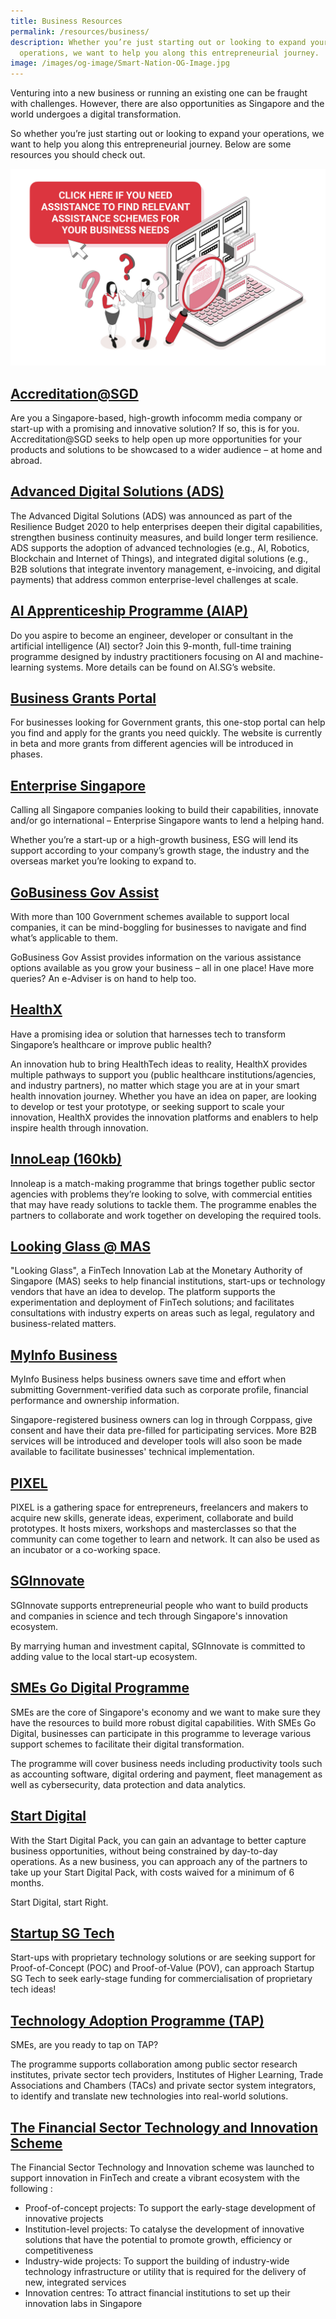 ```yaml
---
title: Business Resources
permalink: /resources/business/
description: Whether you’re just starting out or looking to expand your
  operations, we want to help you along this entrepreneurial journey.
image: /images/og-image/Smart-Nation-OG-Image.jpg
---
```

Venturing into a new business or running an existing one can be fraught with challenges. However, there are also opportunities as Singapore and the world undergoes a digital transformation. 

So whether you’re just starting out or looking to expand your operations, we want to help you along this entrepreneurial journey. Below are some resources you should check out.

<div style="width:100%;display:flex;justify-content:center;"><a href="https://www.gobusiness.gov.sg/e-services/guides-for-biz/"><img src="/images/resources/e-Adviser.jpg" alt="e-adviser banner"></a></div>

## <a href="https://www.imda.gov.sg/accreditation">Accreditation@SGD</a>

Are you a Singapore-based, high-growth infocomm media company or start-up with a promising and innovative solution? If so, this is for you. Accreditation@SGD seeks to help open up more opportunities for your products and solutions to be showcased to a wider audience – at home and abroad.   

## <a href="https://www.imda.gov.sg/how-we-can-help/smes-go-digital/advanced-digital-solutions">Advanced Digital Solutions (ADS)</a>

The Advanced Digital Solutions (ADS) was announced as part of the Resilience Budget 2020 to help enterprises deepen their digital capabilities, strengthen business continuity measures, and build longer term resilience. ADS supports the adoption of advanced technologies (e.g., AI, Robotics, Blockchain and Internet of Things), and integrated digital solutions (e.g., B2B solutions that integrate inventory management, e-invoicing, and digital payments) that address common enterprise-level challenges at scale.

## <a href="https://www.aisingapore.org/aiap/">AI Apprenticeship Programme (AIAP)</a>

Do you aspire to become an engineer, developer or consultant in the artificial intelligence (AI) sector? Join this 9-month, full-time training programme designed by industry practitioners focusing on AI and machine-learning systems. More details can be found on AI.SG’s website.


## <a href="https://www.businessgrants.gov.sg/">Business Grants Portal</a>

For businesses looking for Government grants, this one-stop portal can help you find and apply for the grants you need quickly. The website is currently in beta and more grants from different  agencies will be introduced in phases.


## <a href="https://www.enterprisesg.gov.sg/">Enterprise Singapore</a>

Calling all Singapore companies looking to build their capabilities, innovate and/or go international – Enterprise Singapore wants to lend a helping hand.     

Whether you’re a start-up or a high-growth business, ESG will lend its support according to your company’s growth stage, the industry and the overseas market you’re looking to expand to.


## <a href="https://www.gobusiness.gov.sg/gov-assist/">GoBusiness Gov Assist</a>

With more than 100 Government schemes available to support local companies, it can be mind-boggling for businesses to navigate and find what’s applicable to them. 

GoBusiness Gov Assist provides information on the various assistance options available as you grow your business –  all in one place! Have more queries? An e-Adviser is on hand to help too. 

## <a href="https://www.ihis.com.sg/HealthX/Pages/home.aspx">HealthX</a>
Have a promising idea or solution that harnesses tech to transform Singapore’s healthcare or improve public health? 

An innovation hub to bring HealthTech ideas to reality, HealthX provides multiple pathways to support you (public healthcare institutions/agencies, and industry partners), no matter which stage you are at in your smart health innovation journey.
Whether you have an idea on paper, are looking to develop or test your prototype, or seeking support to scale your innovation, HealthX provides the innovation platforms and enablers to help inspire health through innovation.


## <a href="https://www.tech.gov.sg/files/media/media-releases/2017/02/Annex%20B%20InnoLeap%20Factsheet.pdf">InnoLeap  (160kb)</a>

Innoleap is a match-making programme that brings together public sector agencies with problems they’re looking to solve, with commercial entities that may have ready solutions to tackle them. The programme enables the partners to collaborate and work together on developing the required tools.  

## <a href="https://www.mas.gov.sg/news/media-releases/2016/mas-establishes-fintech-innovation-lab">Looking Glass @ MAS</a> 

"Looking Glass", a FinTech Innovation Lab at the Monetary Authority of Singapore (MAS) seeks to help financial institutions, start-ups or technology vendors that have an idea to develop. The platform supports the experimentation and deployment of FinTech solutions; and facilitates consultations with industry experts on areas  such as legal, regulatory and business-related matters.

## <a href="https://business.myinfo.gov.sg/">MyInfo Business</a>

MyInfo Business helps business owners save time and effort when submitting Government-verified data such as corporate profile, financial performance and ownership information. 

Singapore-registered business owners can log in through Corppass, give consent and have their data pre-filled for participating services. More B2B services will be introduced and developer tools will also soon be made available to facilitate businesses' technical implementation.

## [PIXEL](https://www.imda.gov.sg/impixel#2)

PIXEL is a gathering space for entrepreneurs, freelancers and makers to acquire new skills, generate ideas, experiment, collaborate and build prototypes. It hosts mixers, workshops and masterclasses so that the community can come together to learn and network. It can also be used as an incubator or a co-working space.

## <a href="https://www.sginnovate.com/">SGInnovate</a>

SGInnovate supports entrepreneurial  people who want to build products and companies in science and tech through Singapore's innovation ecosystem.

By marrying human and investment capital,  SGInnovate is committed to adding value to the local start-up ecosystem. 

## <a href="https://www.imda.gov.sg/smesgodigital">SMEs Go Digital Programme</a>

SMEs are the core of Singapore's economy and we want to make sure they have the resources to build more robust digital capabilities. With SMEs Go Digital, businesses can participate in this programme to leverage various support schemes to facilitate their digital transformation. 

The programme will cover business needs including productivity tools such as accounting software, digital ordering and payment, fleet management   as well as cybersecurity, data protection and data analytics.

## <a href="https://www.imda.gov.sg/StartDigital">Start Digital</a>

With the Start Digital Pack, you can gain an advantage to better capture business opportunities, without being constrained by day-to-day operations. As a new business, you can approach any of the partners to take up your Start Digital Pack, with costs waived for a minimum of 6 months.

Start Digital, start Right.

## <a href="https://www.startupsg.gov.sg/">Startup SG Tech</a>

Start-ups with proprietary technology solutions or are seeking support for Proof-of-Concept (POC) and Proof-of-Value (POV), can approach Startup SG Tech to seek early-stage funding for commercialisation of proprietary tech ideas! 

## <a href="https://www.a-star.edu.sg/i2r/partnerships/small-and-medium--sized-enterprises-(smes)">Technology Adoption Programme (TAP)</a>

SMEs, are you ready to  tap on TAP?

The programme supports collaboration among public sector research institutes, private sector tech providers, Institutes of Higher Learning, Trade Associations and Chambers (TACs) and private sector system integrators, to identify and translate new technologies into  real-world solutions.

## <a href="http://www.mas.gov.sg/Singapore-Financial-Centre/Smart-Financial-Centre/Setting-up-your-Business.aspx">The Financial Sector Technology and Innovation Scheme</a>

The Financial Sector Technology and Innovation scheme was launched  to support innovation in FinTech and create a vibrant ecosystem with the following :
* Proof-of-concept projects: To support the early-stage development of innovative projects
* Institution-level projects: To catalyse the development of innovative solutions that have the potential to promote growth, efficiency or competitiveness
* Industry-wide projects: To support the building of industry-wide technology infrastructure or utility that is required for the delivery of new, integrated services
* Innovation centres: To attract financial institutions to set up their innovation labs in Singapore